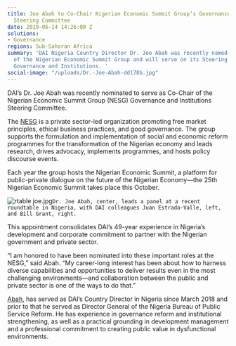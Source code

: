 ```yaml
---
title: Joe Abah to Co-Chair Nigerian Economic Summit Group’s Governance and Institutions
  Steering Committee
date: 2019-06-14 14:26:00 Z
solutions:
- Governance
regions: Sub-Saharan Africa
summary: 'DAI Nigeria Country Director Dr. Joe Abah was recently named as Co-Chair
  of the Nigerian Economic Summit Group and will serve on its Steering Committee on
  Governance and Institutions. '
social-image: "/uploads/Dr.-Joe-Abah-dd178b.jpg"
---
```


DAI’s Dr. Joe Abah was recently nominated to serve as Co-Chair of the Nigerian Economic Summit Group (NESG) Governance and Institutions Steering Committee.

The [NESG](https://nesgroup.org/) is a private sector-led organization promoting free market principles, ethical business practices, and good governance. The group supports the formulation and implementation of social and economic reform programmes for the transformation of the Nigerian economy and leads research, drives advocacy, implements programmes, and hosts policy discourse events. 

Each year the group hosts the Nigerian Economic Summit, a platform for public-private dialogue on the future of the Nigerian Economy—the 25th Nigerian Economic Summit takes place this October.

![rtable joe.jpg](/uploads/rtable%20joe.jpg)`Dr. Joe Abah, center, leads a panel at a recent roundtable in Nigeria, with DAI colleagues Juan Estrada-Valle, left, and Bill Grant, right.`

This appointment consolidates DAI’s 49-year experience in Nigeria’s development and corporate commitment to partner with the Nigerian government and private sector. 

“I am honored to have been nominated into these important roles at the NESG,” said Abah. “My career-long interest has been about how to harness diverse capabilities and opportunities to deliver results even in the most challenging environments—and collaboration between the public and private sector is one of the ways to do that.”

[Abah](https://www.dai.com/who-we-are/our-team/joe-abah), has served as DAI’s Country Director in Nigeria since March 2018 and prior to that he served as Director General of the Nigeria Bureau of Public Service Reform. He has experience in governance reform and institutional strengthening, as well as a practical grounding in development management and a professional commitment to creating public value in dysfunctional environments. 